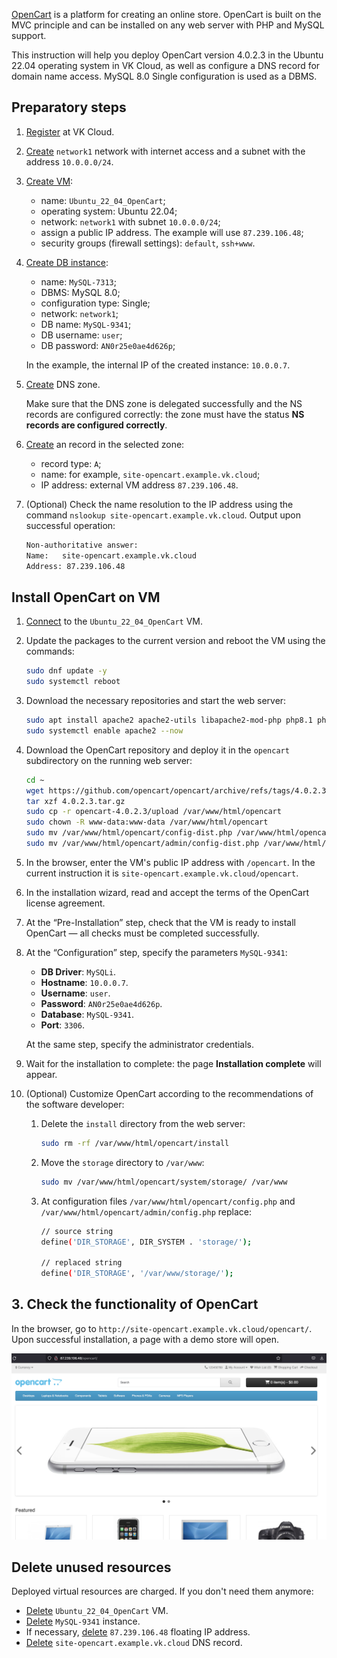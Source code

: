 [OpenCart](https://www.opencart.com) is a platform for creating an online store. OpenCart is built on the MVC principle and can be installed on any web server with PHP and MySQL support.

This instruction will help you deploy OpenCart version 4.0.2.3 in the Ubuntu 22.04 operating system in VK Cloud, as well as configure a DNS record for domain name access. MySQL 8.0 Single configuration is used as a DBMS.

## Preparatory steps

1. [Register](/en/additionals/start/account-registration) at VK Cloud.
1. [Create](/en/networks/vnet/operations/manage-net#creating_a_network) `network1` network with internet access and a subnet with the address `10.0.0.0/24`.
1. [Create VM](/en/base/iaas/service-management/vm/vm-create):

   - name: `Ubuntu_22_04_OpenCart`;
   - operating system: Ubuntu 22.04;
   - network: `network1` with subnet `10.0.0.0/24`;
   - assign a public IP address. The example will use `87.239.106.48`;
   - security groups (firewall settings): `default`, `ssh+www`.

1. [Create DB instance](/en/dbs/dbaas/instructions/create):

   - name: `MySQL-7313`;
   - DBMS: MySQL 8.0;
   - configuration type: Single;
   - network: `network1`;
   - DB name: `MySQL-9341`;
   - DB username: `user`;
   - DB password: `AN0r25e0ae4d626p`;

   In the example, the internal IP of the created instance: `10.0.0.7`.

1. [Create](/en/networks/dns/publicdns#creating_a_zone) DNS zone.

   <warn>

   Make sure that the DNS zone is delegated successfully and the NS records are configured correctly: the zone must have the status **NS records are configured correctly**.

   </warn>

1. [Create](/en/networks/dns/publicdns#adding_resource_records) an record in the selected zone:

   - record type: `A`;
   - name: for example, `site-opencart.example.vk.cloud`;
   - IP address: external VM address `87.239.106.48`.

1. (Optional) Check the name resolution to the IP address using the command `nslookup site-opencart.example.vk.cloud`. Output upon successful operation:

   ```bash
   Non-authoritative answer:
   Name:   site-opencart.example.vk.cloud
   Address: 87.239.106.48
   ```

## Install OpenCart on VM

1. [Connect](/en/base/iaas/service-management/vm/vm-connect/vm-connect-nix) to the `Ubuntu_22_04_OpenCart` VM.
1. Update the packages to the current version and reboot the VM using the commands:

   ```bash
   sudo dnf update -y
   sudo systemctl reboot
   ```

1. Download the necessary repositories and start the web server:

   ```bash
   sudo apt install apache2 apache2-utils libapache2-mod-php php8.1 php8.1-cli php8.1-curl php8.1-fpm php8.1-gd php8.1-intl php8.1-mbstring php8.1-mysql php8.1-opcache php8.1-readline php8.1-soap php8.1-xml php8.1-xmlrpc php8.1-zip php-gd -y
   sudo systemctl enable apache2 --now
   ```

1. Download the OpenCart repository and deploy it in the `opencart` subdirectory on the running web server:

   ```bash
   cd ~
   wget https://github.com/opencart/opencart/archive/refs/tags/4.0.2.3.tar.gz
   tar xzf 4.0.2.3.tar.gz
   sudo cp -r opencart-4.0.2.3/upload /var/www/html/opencart
   sudo chown -R www-data:www-data /var/www/html/opencart
   sudo mv /var/www/html/opencart/config-dist.php /var/www/html/opencart/config.php
   sudo mv /var/www/html/opencart/admin/config-dist.php /var/www/html/opencart/admin/config.php
   ```

1. In the browser, enter the VM's public IP address with `/opencart`. In the current instruction it is `site-opencart.example.vk.cloud/opencart`.
1. In the installation wizard, read and accept the terms of the OpenCart license agreement.
1. At the “Pre-Installation” step, check that the VM is ready to install OpenCart — all checks must be completed successfully.
1. At the “Configuration” step, specify the parameters `MySQL-9341`:

   - **DB Driver**: `MySQLi`.
   - **Hostname**: `10.0.0.7`.
   - **Username**: `user`.
   - **Password**: `AN0r25e0ae4d626p`.
   - **Database**: `MySQL-9341`.
   - **Port**: `3306`.

    At the same step, specify the administrator credentials.

1. Wait for the installation to complete: the page **Installation complete** will appear.
1. (Optional) Customize OpenCart according to the recommendations of the software developer:

   1. Delete the `install` directory from the web server:

      ```bash
      sudo rm -rf /var/www/html/opencart/install
      ```

   1. Move the `storage` directory to `/var/www`:

      ```bash
      sudo mv /var/www/html/opencart/system/storage/ /var/www
      ```

   1. At configuration files `/var/www/html/opencart/config.php` and `/var/www/html/opencart/admin/config.php` replace:

      ```bash
      // source string
      define('DIR_STORAGE', DIR_SYSTEM . 'storage/');

      // replaced string
      define('DIR_STORAGE', '/var/www/storage/');
      ```

## 3. Check the functionality of OpenCart

In the browser, go to `http://site-opencart.example.vk.cloud/opencart/`. Upon successful installation, a page with a demo store will open.

![](assets/opencart_shop.png)

## Delete unused resources

Deployed virtual resources are charged. If you don't need them anymore:

- [Delete](/en/base/iaas/service-management/vm/vm-manage#deleting_a_vm) `Ubuntu_22_04_OpenCart` VM.
- [Delete](/en/dbs/dbaas/instructions/delete) `MySQL-9341` instance.
- If necessary, [delete](/en/networks/vnet/operations/manage-floating-ip#removing_floating_ip_address_from_the_project) `87.239.106.48` floating IP address.
- [Delete](/en/networks/dns/publicdns#deleting_resource_records) `site-opencart.example.vk.cloud` DNS record.
